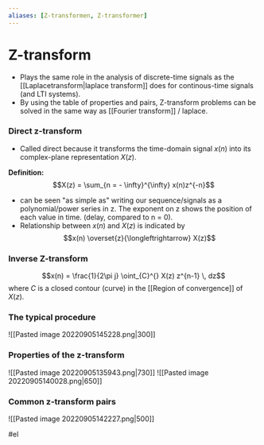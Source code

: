 ```yaml
---
aliases: [Z-transformen, Z-transformer]
---
```


# Z-transform
- Plays the same role in the analysis of discrete-time signals as the [[Laplacetransform|laplace transform]] does for continous-time signals (and LTI systems). 
- By using the table of properties and pairs, Z-transform problems can be solved in the same way as [[Fourier transform]] / laplace. 
### Direct z-transform
- Called direct because it transforms the time-domain signal $x(n)$ into its complex-plane representation $X(z)$.

**Definition:**
$$X(z) = \sum_{n = - \infty}^{\infty} x(n)z^{-n}$$
- can be seen "as simple as" writing our sequence/signals as a polynomial/power series in z. The exponent on z shows the position of each value in time. (delay, compared to n = 0).
- Relationship between $x(n)$ and $X(z)$ is indicated by $$x(n) \overset{z}{\longleftrightarrow} X(z)$$
$$$$
### Inverse Z-transform
$$x(n) = \frac{1}{2\pi j} \oint_{C}^{} X(z) z^{n-1} \, dz$$
where $C$ is a closed contour (curve) in the [[Region of convergence]] of $X(z)$.

### The typical procedure 
![[Pasted image 20220905145228.png|300]]

### Properties of the z-transform
![[Pasted image 20220905135943.png|730]]
![[Pasted image 20220905140028.png|650]]

### Common z-transform pairs 
![[Pasted image 20220905142227.png|500]]

#el